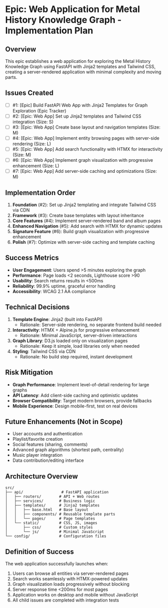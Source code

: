 # Epic: Web Application for Metal History Knowledge Graph - Implementation Plan

## Overview
This epic establishes a web application for exploring the Metal History Knowledge Graph using FastAPI with Jinja2 templates and Tailwind CSS, creating a server-rendered application with minimal complexity and moving parts.

## Issues Created
- [ ] #1: [Epic] Build FastAPI Web App with Jinja2 Templates for Graph Exploration (Epic Tracker)
- [ ] #2: [Epic: Web App] Set up Jinja2 templates and Tailwind CSS integration (Size: S)
- [ ] #3: [Epic: Web App] Create base layout and navigation templates (Size: M)
- [ ] #4: [Epic: Web App] Implement entity browsing pages with server-side rendering (Size: L)
- [ ] #5: [Epic: Web App] Add search functionality with HTMX for interactivity (Size: M)
- [ ] #6: [Epic: Web App] Implement graph visualization with progressive enhancement (Size: L)
- [ ] #7: [Epic: Web App] Add server-side caching and optimizations (Size: M)

## Implementation Order
1. **Foundation** (#2): Set up Jinja2 templating and integrate Tailwind CSS via CDN
2. **Framework** (#3): Create base templates with layout inheritance
3. **Core Features** (#4): Implement server-rendered band and album pages
4. **Enhanced Navigation** (#5): Add search with HTMX for dynamic updates
5. **Signature Feature** (#6): Build graph visualization with progressive enhancement
6. **Polish** (#7): Optimize with server-side caching and template caching

## Success Metrics
- **User Engagement**: Users spend >5 minutes exploring the graph
- **Performance**: Page loads <2 seconds, Lighthouse score >90
- **Usability**: Search returns results in <500ms
- **Reliability**: 99.9% uptime, graceful error handling
- **Accessibility**: WCAG 2.1 AA compliance

## Technical Decisions
1. **Template Engine**: Jinja2 (built into FastAPI)
   - Rationale: Server-side rendering, no separate frontend build needed
2. **Interactivity**: HTMX + Alpine.js for progressive enhancement
   - Rationale: Minimal JavaScript, server-driven interactions
3. **Graph Library**: D3.js loaded only on visualization pages
   - Rationale: Keep it simple, load libraries only when needed
4. **Styling**: Tailwind CSS via CDN
   - Rationale: No build step required, instant development

## Risk Mitigation
- **Graph Performance**: Implement level-of-detail rendering for large graphs
- **API Latency**: Add client-side caching and optimistic updates
- **Browser Compatibility**: Target modern browsers, provide fallbacks
- **Mobile Experience**: Design mobile-first, test on real devices

## Future Enhancements (Not in Scope)
- User accounts and authentication
- Playlist/favorite creation
- Social features (sharing, comments)
- Advanced graph algorithms (shortest path, centrality)
- Music player integration
- Data contribution/editing interface

## Architecture Overview
```
src/
├── api/                 # FastAPI application
│   ├── routers/        # API + Web routes
│   ├── services/       # Business logic
│   ├── templates/      # Jinja2 templates
│   │   ├── base.html   # Base layout
│   │   ├── components/ # Reusable template parts
│   │   └── pages/      # Page templates
│   └── static/         # CSS, JS, images
│       ├── css/        # Custom styles
│       └── js/         # Minimal JavaScript
└── config/             # Configuration files
```

## Definition of Success
The web application successfully launches when:
1. Users can browse all entities via server-rendered pages
2. Search works seamlessly with HTMX-powered updates
3. Graph visualization loads progressively without blocking
4. Server response time <200ms for most pages
5. Application works on desktop and mobile without JavaScript
6. All child issues are completed with integration tests